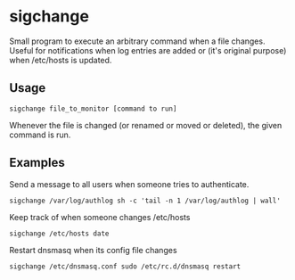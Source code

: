 sigchange
=========

Small program to execute an arbitrary command when a file changes.
Useful for notifications when log entries are added or (it's original purpose)
when /etc/hosts is updated.

Usage
-----
    sigchange file_to_monitor [command to run]

Whenever the file is changed (or renamed or moved or deleted), the given
command is run.

Examples
--------
Send a message to all users when someone tries to authenticate.

    sigchange /var/log/authlog sh -c 'tail -n 1 /var/log/authlog | wall'

Keep track of when someone changes /etc/hosts

    sigchange /etc/hosts date

Restart dnsmasq when its config file changes

    sigchange /etc/dnsmasq.conf sudo /etc/rc.d/dnsmasq restart
